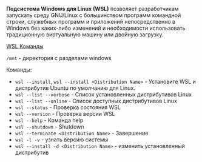 **Подсистема Windows для Linux (WSL)** позволяет разработчикам запускать среду GNU/Linux с большинством программ командной строки, служебных программ и приложений непосредственно в Windows без каких-либо изменений и необходимости использовать традиционную виртуальную машину или двойную загрузку.

[WSL Команды](https://learn.microsoft.com/ru-ru/windows/wsl/basic-commands)

`/mnt` - директория с разделами windows

Команды:
- `wsl --install`, `wsl --install <Distribution Name>` - Установите WSL и дистрибутив Ubuntu по умолчанию для Linux.
- `wsl --list --verbose` - Список установленных дистрибутивов Linux
- `wsl --list --online` - Список доступных дистрибутивов Linux
- `wsl --status` - Проверка состояния WSL
- `wsl --version` - Проверка версии WSL
- `wsl --help` - Команда help
- `wsl --shutdown` - Shutdown
- `wsl --terminate <Distribution Name>` - Завершение
- `wsl -l -v` - узнать версию системы
- `wsl --install -d <Distribution Name>` - изменить установленный дистрибутив
